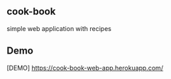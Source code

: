 ## cook-book

simple web application with recipes

## Demo

[DEMO] https://cook-book-web-app.herokuapp.com/



